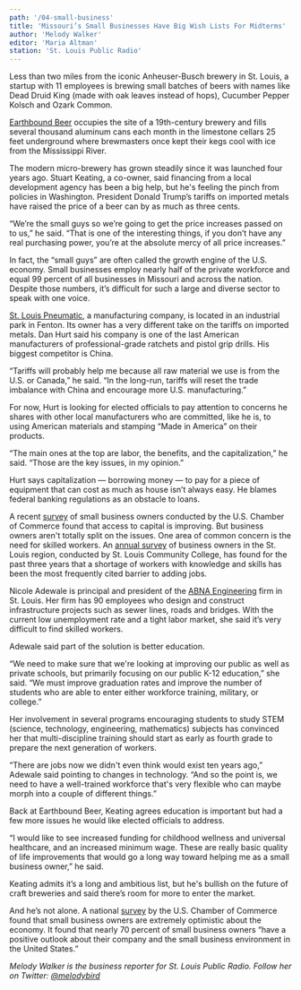 ```yaml
---
path: '/04-small-business'
title: 'Missouri’s Small Businesses Have Big Wish Lists For Midterms'
author: 'Melody Walker'
editor: 'Maria Altman'
station: 'St. Louis Public Radio'
---
```


Less than two miles from the iconic Anheuser-Busch brewery in St. Louis, a startup with 11 employees is brewing small batches of beers with names like Dead Druid King (made with oak leaves instead of hops), Cucumber Pepper Kolsch and Ozark Common.

[Earthbound Beer](http://www.earthboundbeer.com/) occupies the site of a 19th-century brewery and fills several thousand aluminum cans each month in the limestone cellars 25 feet underground where brewmasters once kept their kegs cool with ice from the Mississippi River.

The modern micro-brewery has grown steadily since it was launched four years ago. Stuart Keating, a co-owner, said financing from a local development agency has been a big help, but he's feeling the pinch from policies in Washington. President Donald Trump’s tariffs on imported metals have raised the price of a beer can by as much as three cents.

“We’re the small guys so we’re going to get the price increases passed on to us,” he said. “That is one of the interesting things, if you don’t have any real purchasing power, you’re at the absolute mercy of all price increases.”

In fact, the “small guys” are often called the growth engine of the U.S. economy. Small businesses employ nearly half of the private workforce and equal 99 percent of all businesses in Missouri and across the nation. Despite those numbers, it’s difficult for such a large and diverse sector to speak with one voice.

[St. Louis Pneumatic](https://www.stlouispneumatic.com/), a manufacturing company, is located in an industrial park in Fenton. Its owner has a very different take on the tariffs on imported metals. Dan Hurt said his company is one of the last American manufacturers of professional-grade ratchets and pistol grip drills. His biggest competitor is China.

“Tariffs will probably help me because all raw material we use is from the U.S. or Canada,” he said. “In the long-run, tariffs will reset the trade imbalance with China and encourage more U.S. manufacturing.”

For now, Hurt is looking for elected officials to pay attention to concerns he shares with other local manufacturers who are committed, like he is, to using American materials and stamping “Made in America” on their products.

“The main ones at the top are labor, the benefits, and the capitalization,” he said. “Those are the key issues, in my opinion.”

Hurt says capitalization — borrowing money — to pay for a piece of equipment that can cost as much as house isn’t always easy. He blames federal banking regulations as an obstacle to loans.

A recent [survey](https://www.uschamber.com/sbindex/summary/) of small business owners conducted by the U.S. Chamber of Commerce found that access to capital is improving. But business owners aren't totally split on the issues. One area of common concern is the need for skilled workers. An [annual survey](https://www.stlcc.edu/workforce/st-louis-workforce/sslw2018-report-download.aspx) of business owners in the St. Louis region, conducted by St. Louis Community College, has found for the past three years that a shortage of workers with knowledge and skills has been the most frequently cited barrier to adding jobs.

Nicole Adewale is principal and president of the [ABNA Engineering](http://www.abnaengineering.com/) firm in St. Louis. Her firm has 90 employees who design and construct infrastructure projects such as sewer lines, roads and bridges. With the current low unemployment rate and a tight labor market, she said it’s very difficult to find skilled workers.

Adewale said part of the solution is better education.

“We need to make sure that we're looking at improving our public as well as private schools, but primarily focusing on our public K-12 education,” she said. “We must improve graduation rates and improve the number of students who are able to enter either workforce training, military, or college.”

Her involvement in several programs encouraging students to study STEM (science, technology, engineering, mathematics) subjects has convinced her that multi-discipline training should start as early as fourth grade to prepare the next generation of workers.

“There are jobs now we didn't even think would exist ten years ago,” Adewale said pointing to changes in technology. “And so the point is, we need to have a well-trained workforce that's very flexible who can maybe morph into a couple of different things.”

Back at Earthbound Beer, Keating agrees education is important but had a few more issues he would like elected officials to address.

“I would like to see increased funding for childhood wellness and universal healthcare, and an increased minimum wage. These are really basic quality of life improvements that would go a long way toward helping me as a small business owner,” he said.

Keating admits it’s a long and ambitious list, but he's bullish on the future of craft breweries and said there’s room for more to enter the market.

And he’s not alone. A national [survey](https://www.uschamber.com/sbindex/summary/) by the U.S. Chamber of Commerce found that small business owners are extremely optimistic about the economy. It found that nearly 70 percent of small business owners “have a positive outlook about their company and the small business environment in the United States.”

_Melody Walker is the business reporter for St. Louis Public Radio. Follow her on Twitter: [@melodybird](https://twitter.com/melodybird)_
